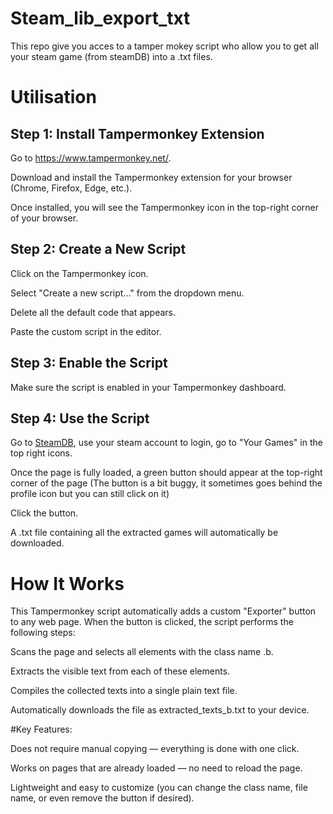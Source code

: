 # Steam_lib_export_txt
This repo give you acces to a tamper mokey script who allow you to get all your steam game (from steamDB) into a .txt files.


# Utilisation

## Step 1: Install Tampermonkey Extension
Go to https://www.tampermonkey.net/.

Download and install the Tampermonkey extension for your browser (Chrome, Firefox, Edge, etc.).

Once installed, you will see the Tampermonkey icon in the top-right corner of your browser.


## Step 2: Create a New Script
Click on the Tampermonkey icon.

Select "Create a new script…" from the dropdown menu.

Delete all the default code that appears.

Paste the custom script in the editor.


## Step 3: Enable the Script
Make sure the script is enabled in your Tampermonkey dashboard.


## Step 4: Use the Script
Go to [SteamDB](https://steamdb.info/), use your steam account to login, go to "Your Games" in the top right icons.

Once the page is fully loaded, a green button should appear at the top-right corner of the page (The button is a bit buggy, it sometimes goes behind the profile icon but you can still click on it)

Click the button.

A .txt file containing all the extracted games will automatically be downloaded.


# How It Works

This Tampermonkey script automatically adds a custom "Exporter" button to any web page. When the button is clicked, the script performs the following steps:

Scans the page and selects all elements with the class name .b.

Extracts the visible text from each of these elements.

Compiles the collected texts into a single plain text file.

Automatically downloads the file as extracted_texts_b.txt to your device.


#Key Features:

Does not require manual copying — everything is done with one click.

Works on pages that are already loaded — no need to reload the page.

Lightweight and easy to customize (you can change the class name, file name, or even remove the button if desired).
